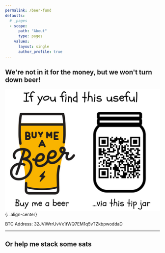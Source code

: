 ```yaml
---
permalink: /beer-fund
defaults:
  # _pages
  - scope:
      path: "About"
      type: pages
    values:
      layout: single
      author_profile: true
---
```


## We're not in it for the money, but we won't turn down beer!

![](/assets/images/site-images/tip-for-crypto-words.png){: .align-center}

BTC Address: 32JViWrrUvVx1tWQ7EM1q5vTZkbpwoddaD

***

## Or help me stack some sats


<!-- Beginning of tippin.me Button -->
<div id="tippin-button" data-dest="_joerodgers"></div>
<script src="https://tippin.me/buttons/tip.js" type="text/javascript"></script>
<!-- End of tippin.me Button -->
